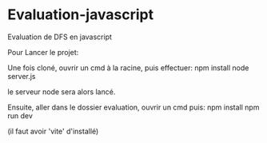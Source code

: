 # Evaluation-javascript
Evaluation de DFS en javascript


Pour Lancer le projet:

Une fois cloné, ouvrir un cmd à la racine, puis effectuer:
npm install
node server.js

le serveur node sera alors lancé.

Ensuite, aller dans le dossier evaluation, ouvrir un cmd puis:
npm install
npm run dev

(il faut avoir 'vite' d'installé)
